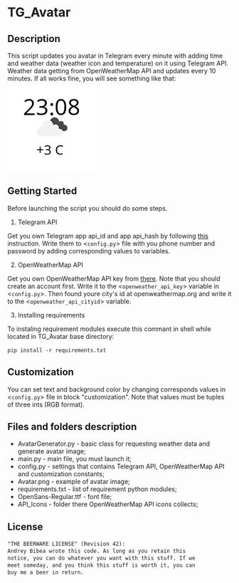 # TG_Avatar #

## Description ##

This script updates you avatar in Telegram every minute with adding time and weather data (weather icon and temperature) on it using Telegram API. Weather data getting from OpenWeatherMap API and updates every 10 minutes.
If all works fine, you will see something like that:
![Avatar Example](Avatar.png)

## Getting Started ##

Before launching the script you should do some steps.

1. Telegram API

Get you own Telegram app api_id and app api_hash by following [this](https://core.telegram.org/api/obtaining_api_id) instruction.
Write them to <`config.py`> file with you phone number and password by adding corresponding values to variables.

2. OpenWeatherMap API

Get you own OpenWeatherMap API key from [there](https://openweathermap.org/api). Note that you should create an account first.
Write it to the <`openweather_api_key`> variable in <`config.py`>. Then found youre city's id at openweathermap.org and write it to the <`openweather_api_cityid`> variable.

3. Installing requirements

To instaling requirement modules execute this commant in shell while located in TG_Avatar base directory:

	pip install -r requirements.txt

## Customization ##

You can set text and background color by changing corresponds values in <`config.py`> file in block "customization".
Note that values must be tuples of three ints (RGB format).

## Files and folders description ##

* AvatarGenerator.py - basic class for requesting weather data and generate avatar image;
* main.py - main file, you must launch it;
* config.py - settings that contains Telegram API, OpenWeatherMap API and customization constants;
* Avatar.png - example of avatar image;
* requirements.txt - list of requirement python modules;
* OpenSans-Regular.ttf - font file;
* API_Icons - folder there OpenWeatherMap API icons collects;

## License ##

	"THE BEERWARE LICENSE" (Revision 42):
	Andrey Bibea wrote this code. As long as you retain this 
	notice, you can do whatever you want with this stuff. If we
	meet someday, and you think this stuff is worth it, you can
	buy me a beer in return.